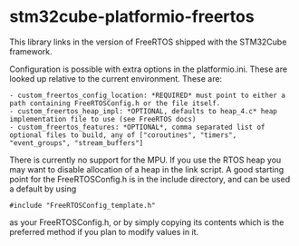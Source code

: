 # stm32cube-platformio-freertos
This library links in the version of FreeRTOS shipped with the STM32Cube framework.

Configuration is possible with extra options in the platformio.ini. These are looked up relative to the current environment.
These are:

    - custom_freertos_config_location: *REQUIRED* must point to either a path containing FreeRTOSConfig.h or the file itself.
    - custom_freertos_heap_impl: *OPTIONAL, defaults to heap_4.c* heap implementation file to use (see FreeRTOS docs)
    - custom_freertos_features: *OPTIONAL*, comma separated list of optional files to build, any of ["coroutines", "timers", "event_groups", "stream_buffers"]

There is currently no support for the MPU.
If you use the RTOS heap you may want to disable allocation of a heap in the link script.
A good starting point for the FreeRTOSConfig.h is in the include directory, and can be used a default by using

```
#include "FreeRTOSConfig_template.h"
```

as your FreeRTOSConfig.h, or by simply copying its contents which is the preferred method if you plan to modify values in it.
